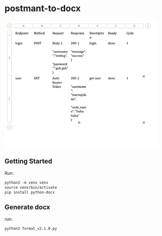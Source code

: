 # postmant-to-docx

<p align="center">
<a href="https://andiahmads.github.io/olive.cpostmant-to-docx/"><img src="./assets/sample.png"></a>
</p>

## Getting Started

Run:

```console
python3 -m venv venv
source venv/bin/activate
pip install python-docx
```

## Generate docx

run:

```console
python3 format_v2.1.0.py       
```

```
